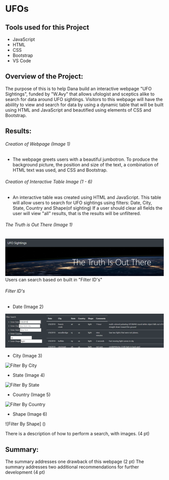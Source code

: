 # UFOs
## Tools used for this Project
  * JavaScript
  * HTML
  * CSS
  * Bootstrap
  * VS Code

## Overview of the Project:

The purpose of this is to help Dana build an interactive webpage "UFO Sightings", funded by "W.Avy" that allows ufologist and sceptics alike to search for data around UFO sightings. Visitors to this webpage will have the abiility to view and search for data by using a dynamic table that will be built using HTML and JavaScript and beautified using elements of CSS and Bootstrap. 

## Results:

###### Creation of Webpage (Image 1)

* The webpage greets users with a beautiful jumbotron. To produce the background picture, the position and size of the text, a combination of HTML text was used, and CSS and Bootstrap.

###### Creation of Interactive Table Image (1 - 6)

* An interactive table was created using HTML and JavaScript.  This table will allow users to search for UFO sightings using filters: Date, City, State, Country and Shape(of sighting) If a user should clear all fields the user will view "all" results, that is the results will be unfiltered.   
  
###### The Truth is Out There (Image 1)

![Jumbotron](https://github.com/wallaceportia/UFOs/blob/main/Resources-Images/Jumbotron.PNG)
Users can search based on built in "Filter ID's"

###### Filter ID's 
* Date (Image 2)

![Filter By Date](https://github.com/wallaceportia/UFOs/blob/main/Resources-Images/Filter_by_date.PNG)
* City (Image 3)

![Filter By City]() 

* State (Image 4)

![Filter By State]()

* Country (Image 5)

![Filter By Country]()

* Shape (Image 6)

![Filter By Shape] ()

There is a description of how to perform a search, with images. (4 pt)
## Summary:

The summary addresses one drawback of this webpage (2 pt)
The summary addresses two additional recommendations for further development (4 pt)
